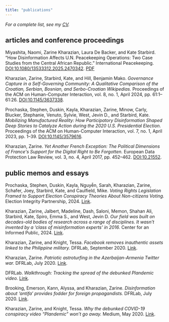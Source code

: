 ```yaml
---
title: "publications"
---
```


*For a complete list, see my [CV](https://zarine.net/kharazian_cv.pdf).* 

## articles and conference proceedings 

Miyashita, Naomi, Zarine Kharazian, Laura De Backer, and Kate Starbird. “How
Disinformation Affects U.N. Peacekeeping Operations: Two Case Studies from the Central
African Republic.” International Peacekeeping. [DOI:10.1080/13533312.2025.2470342](https://doi.org/10.1080/13533312.2025.2470342). [PDF](https://github.com/zarinekharazian/zarinekharazian.github.io/blob/main/static/Miyashita_et_al_2025.pdf)

Kharazian, Zarine, Starbird, Kate, and Hill, Benjamin Mako. *Governance Capture in a Self-Governing Community: A Qualitative Comparison of the Croatian, Serbian, Bosnian, and Serbo-Croatian Wikipedias.* Proceedings of the ACM on Human-Computer Interaction, vol. 8, no. 1, April 2024, pp. 61:1–61:26. [DOI:10.1145/3637338](https://dl.acm.org/doi/10.1145/3637338).

Prochaska, Stephen, Duskin, Kayla, Kharazian, Zarine, Minow, Carly, Blucker, Stephanie, Venuto, Sylvie, West, Jevin D., and Starbird, Kate. *Mobilizing Manufactured Reality: How Participatory Disinformation Shaped Deep Stories to Catalyze Action during the 2020 U.S. Presidential Election.* Proceedings of the ACM on Human-Computer Interaction, vol. 7, no. 1, April 2023, pp. 1–39. [DOI:10.1145/3579616](https://dl.acm.org/doi/abs/10.1145/3579616).

Kharazian, Zarine. *Yet Another French Exception: The Political Dimensions of France's Support for the Digital Right to Be Forgotten.* European Data Protection Law Review, vol. 3, no. 4, April 2017, pp. 452–462. [DOI:10.21552](https://doi.org/10.21552/edpl/2017/4/7).


## public memos and essays 

Prochaska, Stephen, Duskin, Kayla, Nguyễn, Sarah, Kharazian, Zarine, Schafer, Joey, Starbird, Kate, and Caulfield, Mike. *Voting Rights Legislation Framed to Support Election Conspiracy Theories About Non-citizens Voting.* Election Integrity Partnership, 2024. [Link](https://www.eipartnership.net/blog/non-citizen-voting-conspiracy-theory).

Kharazian, Zarine, Jalbert, Madeline, Dash, Saloni, Memon, Shahan Ali, Starbird, Kate, Spiro, Emma S., and West, Jevin D. *Our field was built on decades-old bodies of research across a range of disciplines. It wasn’t invented by a ‘class of misinformation experts’ in 2016.* Center for an Informed Public, 2024. [Link](https://www.cip.uw.edu/2024/01/24/misinformation-field-research/).

Kharazian, Zarine, and Knight, Tessa. *Facebook removes inauthentic assets linked to the Philippine military.* DFRLab, September 2020. [Link](https://dfrlab.org/2020/09/22/facebook-removes-inauthentic-assets-linked-to-the-philippine-military/).

Kharazian, Zarine. *Patriotic astroturfing in the Azerbaijan-Armenia Twitter war.* DFRLab, July 2020. [Link](https://dfrlab.org/2020/07/21/patriotic-astroturfing-in-the-azerbaijan-armenia-twitter-war/).

DFRLab. *Walkthrough: Tracking the spread of the debunked Plandemic video.* [Link](https://dfrlab.github.io/Plandemic/).

Brooking, Emerson, Kann, Alyssa, and Kharazian, Zarine. *Disinformation about ‘antifa’ provides fodder for foreign propagandists.* DFRLab, July 2020. [Link](https://dfrlab.org/2020/07/17/disinformation-about-antifa-provides-fodder-for-foreign-propagandists/).

Kharazian, Zarine, and Knight, Tessa. *Why the debunked COVID-19 conspiracy video “Plandemic” won’t go away.* Medium, May 2020. [Link](https://medium.com/dfrlab/why-the-debunked-covid-19-conspiracy-video-plandemic-wont-go-away-c9dd36c2037c).